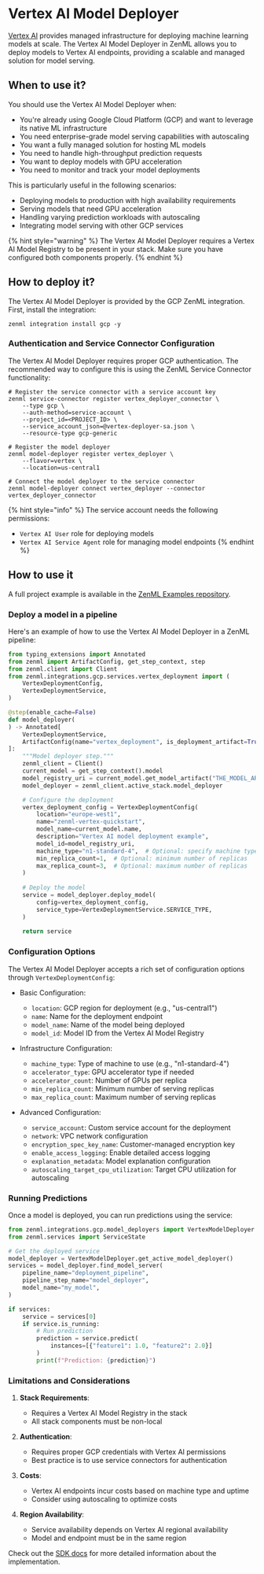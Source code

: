 # Vertex AI Model Deployer

[Vertex AI](https://cloud.google.com/vertex-ai) provides managed infrastructure for deploying machine learning models at scale. The Vertex AI Model Deployer in ZenML allows you to deploy models to Vertex AI endpoints, providing a scalable and managed solution for model serving.

## When to use it?

You should use the Vertex AI Model Deployer when:

* You're already using Google Cloud Platform (GCP) and want to leverage its native ML infrastructure
* You need enterprise-grade model serving capabilities with autoscaling
* You want a fully managed solution for hosting ML models
* You need to handle high-throughput prediction requests
* You want to deploy models with GPU acceleration
* You need to monitor and track your model deployments

This is particularly useful in the following scenarios:
* Deploying models to production with high availability requirements
* Serving models that need GPU acceleration
* Handling varying prediction workloads with autoscaling
* Integrating model serving with other GCP services

{% hint style="warning" %}
The Vertex AI Model Deployer requires a Vertex AI Model Registry to be present in your stack. Make sure you have configured both components properly.
{% endhint %}

## How to deploy it?

The Vertex AI Model Deployer is provided by the GCP ZenML integration. First, install the integration:

```shell
zenml integration install gcp -y
```

### Authentication and Service Connector Configuration

The Vertex AI Model Deployer requires proper GCP authentication. The recommended way to configure this is using the ZenML Service Connector functionality:

```shell
# Register the service connector with a service account key
zenml service-connector register vertex_deployer_connector \
    --type gcp \
    --auth-method=service-account \
    --project_id=<PROJECT_ID> \
    --service_account_json=@vertex-deployer-sa.json \
    --resource-type gcp-generic

# Register the model deployer
zenml model-deployer register vertex_deployer \
    --flavor=vertex \
    --location=us-central1

# Connect the model deployer to the service connector
zenml model-deployer connect vertex_deployer --connector vertex_deployer_connector
```

{% hint style="info" %}
The service account needs the following permissions:
- `Vertex AI User` role for deploying models
- `Vertex AI Service Agent` role for managing model endpoints
{% endhint %}

## How to use it

A full project example is available in the [ZenML Examples repository](https://github.com/zenml-io/zenml-projects/tree/main/vertex-registry-and-deployer).

### Deploy a model in a pipeline

Here's an example of how to use the Vertex AI Model Deployer in a ZenML pipeline:

```python
from typing_extensions import Annotated
from zenml import ArtifactConfig, get_step_context, step
from zenml.client import Client
from zenml.integrations.gcp.services.vertex_deployment import (
    VertexDeploymentConfig,
    VertexDeploymentService,
)

@step(enable_cache=False)
def model_deployer(
) -> Annotated[
    VertexDeploymentService, 
    ArtifactConfig(name="vertex_deployment", is_deployment_artifact=True)
]:
    """Model deployer step."""
    zenml_client = Client()
    current_model = get_step_context().model
    model_registry_uri = current_model.get_model_artifact("THE_MODEL_ARTIFACT_NAME_GIVEN_IN_TRAINING_STEP").uri
    model_deployer = zenml_client.active_stack.model_deployer

    # Configure the deployment
    vertex_deployment_config = VertexDeploymentConfig(
        location="europe-west1",
        name="zenml-vertex-quickstart",
        model_name=current_model.name,
        description="Vertex AI model deployment example",
        model_id=model_registry_uri,
        machine_type="n1-standard-4",  # Optional: specify machine type
        min_replica_count=1,  # Optional: minimum number of replicas
        max_replica_count=3,  # Optional: maximum number of replicas
    )
    
    # Deploy the model
    service = model_deployer.deploy_model(
        config=vertex_deployment_config,
        service_type=VertexDeploymentService.SERVICE_TYPE,
    )
    
    return service
```

### Configuration Options

The Vertex AI Model Deployer accepts a rich set of configuration options through `VertexDeploymentConfig`:

* Basic Configuration:
  * `location`: GCP region for deployment (e.g., "us-central1")
  * `name`: Name for the deployment endpoint
  * `model_name`: Name of the model being deployed
  * `model_id`: Model ID from the Vertex AI Model Registry

* Infrastructure Configuration:
  * `machine_type`: Type of machine to use (e.g., "n1-standard-4")
  * `accelerator_type`: GPU accelerator type if needed
  * `accelerator_count`: Number of GPUs per replica
  * `min_replica_count`: Minimum number of serving replicas
  * `max_replica_count`: Maximum number of serving replicas

* Advanced Configuration:
  * `service_account`: Custom service account for the deployment
  * `network`: VPC network configuration
  * `encryption_spec_key_name`: Customer-managed encryption key
  * `enable_access_logging`: Enable detailed access logging
  * `explanation_metadata`: Model explanation configuration
  * `autoscaling_target_cpu_utilization`: Target CPU utilization for autoscaling

### Running Predictions

Once a model is deployed, you can run predictions using the service:

```python
from zenml.integrations.gcp.model_deployers import VertexModelDeployer
from zenml.services import ServiceState

# Get the deployed service
model_deployer = VertexModelDeployer.get_active_model_deployer()
services = model_deployer.find_model_server(
    pipeline_name="deployment_pipeline",
    pipeline_step_name="model_deployer",
    model_name="my_model",
)

if services:
    service = services[0]
    if service.is_running:
        # Run prediction
        prediction = service.predict(
            instances=[{"feature1": 1.0, "feature2": 2.0}]
        )
        print(f"Prediction: {prediction}")
```

### Limitations and Considerations

1. **Stack Requirements**: 
   - Requires a Vertex AI Model Registry in the stack
   - All stack components must be non-local

2. **Authentication**: 
   - Requires proper GCP credentials with Vertex AI permissions
   - Best practice is to use service connectors for authentication

3. **Costs**: 
   - Vertex AI endpoints incur costs based on machine type and uptime
   - Consider using autoscaling to optimize costs

4. **Region Availability**:
   - Service availability depends on Vertex AI regional availability
   - Model and endpoint must be in the same region

Check out the [SDK docs](https://sdkdocs.zenml.io) for more detailed information about the implementation.